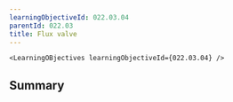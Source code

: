 ```yaml
---
learningObjectiveId: 022.03.04
parentId: 022.03
title: Flux valve
---
```


```tsx eval
<LearningOBjectives learningObjectiveId={022.03.04} />
```

## Summary
